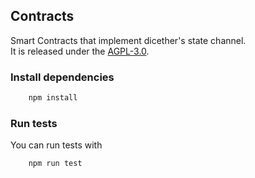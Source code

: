 ## Contracts

Smart Contracts that implement dicether's state channel.<br>
It is released under the [AGPL-3.0](https://www.gnu.org/licenses/agpl-3.0.en.html).

### Install dependencies
```bash
    npm install
```

### Run tests
You can run tests with
```bash
    npm run test
```
